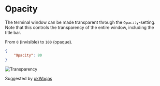 # Opacity

The terminal window can be made transparent through the ```Opacity```-setting.
Note that this controls the transparency of the entire window, including the title bar.

From ```0``` (invisible) to ```100``` (opaque).

```json
{
	"Opacity": 80
}
```

![Transparency](/assets/img/transparency.png)

<span class="by">Suggested by [ukWaqas](https://github.com/ukWaqas)</span>
